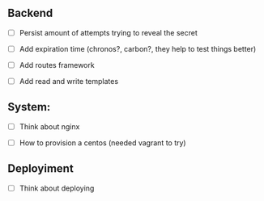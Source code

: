 
## Backend

- [ ]  Persist amount of attempts trying to reveal the secret
- [ ]  Add expiration time (chronos?, carbon?, they help to test things better)
- [ ]  Add routes framework
- [ ]  Add read and write templates


## System:

- [ ] Think about nginx
- [ ] How to provision a centos (needed vagrant to try)


## Deployiment

- [ ] Think about deploying
